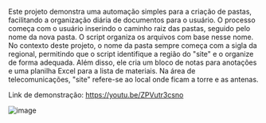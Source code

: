 Este projeto demonstra uma automação simples para a criação de pastas, facilitando a organização diária de documentos para o usuário.
O processo começa com o usuário inserindo o caminho raiz das pastas, seguido pelo nome da nova pasta. 
O script organiza os arquivos com base nesse nome.
No contexto deste projeto, o nome da pasta sempre começa com a sigla da regional, permitindo que o script identifique a região do "site" e 
o organize de forma adequada. Além disso, ele cria um bloco de notas para anotações e uma planilha Excel para a lista de materiais.
Na área de telecomunicações, "site" refere-se ao local onde ficam a torre e as antenas.

Link de demonstração: https://youtu.be/ZPVutr3csno

![image](https://github.com/user-attachments/assets/eb33c03d-9b78-42a7-bf18-089701cb481f)
